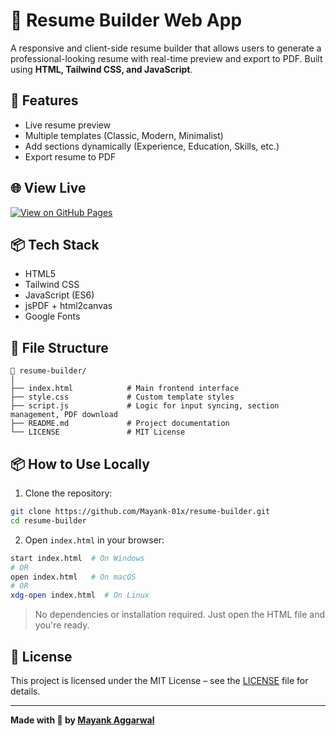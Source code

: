 # 📝 Resume Builder Web App

A responsive and client-side resume builder that allows users to generate a professional-looking resume with real-time preview and export to PDF. Built using **HTML, Tailwind CSS, and JavaScript**.

## 🚀 Features

- Live resume preview
- Multiple templates (Classic, Modern, Minimalist)
- Add sections dynamically (Experience, Education, Skills, etc.)
- Export resume to PDF

## 🌐 View Live

[![View on GitHub Pages](https://img.shields.io/badge/View-GitHub%20Pages-blue?style=for-the-badge&logo=github)](https://Mayank-01x.github.io/resume-builder/)

## 📦 Tech Stack

- HTML5
- Tailwind CSS
- JavaScript (ES6)
- jsPDF + html2canvas
- Google Fonts

## 📂 File Structure

```
📁 resume-builder/
│
├── index.html            # Main frontend interface
├── style.css             # Custom template styles
├── script.js             # Logic for input syncing, section management, PDF download
├── README.md             # Project documentation
└── LICENSE               # MIT License
```
## 📦 How to Use Locally

1. Clone the repository:
```bash
git clone https://github.com/Mayank-01x/resume-builder.git
cd resume-builder
```

2. Open `index.html` in your browser:
```bash
start index.html  # On Windows
# OR
open index.html   # On macOS
# OR
xdg-open index.html  # On Linux
```

> No dependencies or installation required. Just open the HTML file and you're ready.


## 📜 License

This project is licensed under the MIT License – see the [LICENSE](LICENSE) file for details.

---

**Made with 💙 by [Mayank Aggarwal](https://github.com/Mayank-01x)**